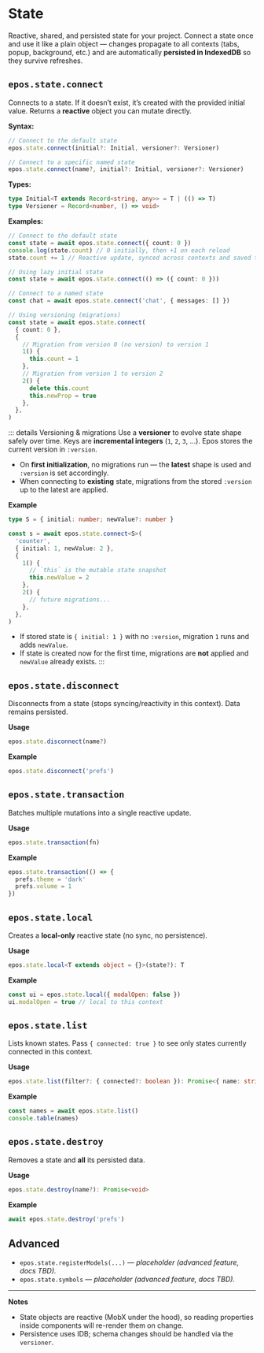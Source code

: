 # State

Reactive, shared, and persisted state for your project. Connect a state once and use it like a plain object — changes propagate to all contexts (tabs, popup, background, etc.) and are automatically **persisted in IndexedDB** so they survive refreshes.

## `epos.state.connect`

Connects to a state. If it doesn’t exist, it’s created with the provided initial value.
Returns a **reactive** object you can mutate directly.

**Syntax:**

```ts
// Connect to the default state
epos.state.connect(initial?: Initial, versioner?: Versioner)

// Connect to a specific named state
epos.state.connect(name?, initial?: Initial, versioner?: Versioner)
```

**Types:**

```ts
type Initial<T extends Record<string, any>> = T | (() => T)
type Versioner = Record<number, () => void>
```

**Examples:**

```ts
// Connect to the default state
const state = await epos.state.connect({ count: 0 })
console.log(state.count) // 0 initially, then +1 on each reload
state.count += 1 // Reactive update, synced across contexts and saved to IDB

// Using lazy initial state
const state = await epos.state.connect(() => ({ count: 0 }))

// Connect to a named state
const chat = await epos.state.connect('chat', { messages: [] })

// Using versioning (migrations)
const state = await epos.state.connect(
  { count: 0 },
  {
    // Migration from version 0 (no version) to version 1
    1() {
      this.count = 1
    },
    // Migration from version 1 to version 2
    2() {
      delete this.count
      this.newProp = true
    },
  },
)
```

::: details Versioning & migrations
Use a **versioner** to evolve state shape safely over time.
Keys are **incremental integers** (`1`, `2`, `3`, …). Epos stores the current version in `:version`.

- On **first initialization**, no migrations run — the **latest** shape is used and `:version` is set accordingly.
- When connecting to **existing** state, migrations from the stored `:version` up to the latest are applied.

**Example**

```ts
type S = { initial: number; newValue?: number }

const s = await epos.state.connect<S>(
  'counter',
  { initial: 1, newValue: 2 },
  {
    1() {
      // `this` is the mutable state snapshot
      this.newValue = 2
    },
    2() {
      // future migrations...
    },
  },
)
```

- If stored state is `{ initial: 1 }` with no `:version`, migration `1` runs and adds `newValue`.
- If state is created now for the first time, migrations are **not** applied and `newValue` already exists.
  :::

## `epos.state.disconnect`

Disconnects from a state (stops syncing/reactivity in this context). Data remains persisted.

**Usage**

```ts
epos.state.disconnect(name?)
```

**Example**

```js
epos.state.disconnect('prefs')
```

## `epos.state.transaction`

Batches multiple mutations into a single reactive update.

**Usage**

```ts
epos.state.transaction(fn)
```

**Example**

```js
epos.state.transaction(() => {
  prefs.theme = 'dark'
  prefs.volume = 1
})
```

## `epos.state.local`

Creates a **local-only** reactive state (no sync, no persistence).

**Usage**

```ts
epos.state.local<T extends object = {}>(state?): T
```

**Example**

```js
const ui = epos.state.local({ modalOpen: false })
ui.modalOpen = true // local to this context
```

## `epos.state.list`

Lists known states. Pass `{ connected: true }` to see only states currently connected in this context.

**Usage**

```ts
epos.state.list(filter?: { connected?: boolean }): Promise<{ name: string | null }[]>
```

**Example**

```js
const names = await epos.state.list()
console.table(names)
```

## `epos.state.destroy`

Removes a state and **all** its persisted data.

**Usage**

```ts
epos.state.destroy(name?): Promise<void>
```

**Example**

```js
await epos.state.destroy('prefs')
```

## Advanced

- `epos.state.registerModels(...)` — _placeholder (advanced feature, docs TBD)._
- `epos.state.symbols` — _placeholder (advanced feature, docs TBD)._

---

**Notes**

- State objects are reactive (MobX under the hood), so reading properties inside components will re-render them on change.
- Persistence uses IDB; schema changes should be handled via the `versioner`.
